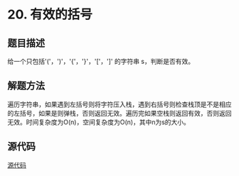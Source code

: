 # 20. 有效的括号

## 题目描述

给一个只包括'('，')'，'{'，'}'，'['，']' 的字符串 s，判断是否有效。

## 解题方法

遍历字符串，如果遇到左括号则将字符压入栈，遇到右括号则检查栈顶是不是相应的左括号，如果是则弹栈，否则返回无效。遍历完如果空栈则返回有效，否则返回无效。时间复杂度为O(n)，空间复杂度为O(n)，其中n为s的大小。

## 源代码

[源代码](../src/20-valid-parentheses.cpp)
